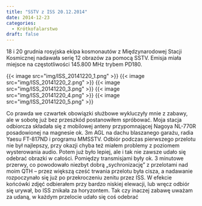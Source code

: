 ```yaml
---
title: "SSTV z ISS 20.12.2014"
date: 2014-12-23
categories:
  - Krótkofalarstwo
draft: false
---
```

18 i 20 grudnia rosyjska ekipa kosmonautów z Międzynarodowej Stacji Kosmicznej nadawała serię 12 obrazów za pomocą SSTV. Emisja miała miejsce na częstotliwości 145.800 MHz trybem PD180.

{{< image src="img/ISS_20141220_1.png" >}}
{{< image src="img/ISS_20141220_2.png" >}}
{{< image src="img/ISS_20141220_3.png" >}}
{{< image src="img/ISS_20141220_4.png" >}}
{{< image src="img/ISS_20141220_5.png" >}}

Co prawda we czwartek obowiązki służbowe wykluczyły mnie z zabawy, ale w sobotę już bez przeszkód postanowiłem spróbować. Moja stacja odbiorcza składała się z mobilowej anteny przypomnającej Nagoya NL-770R posadowionej na magnesie ok. 3m AGL na dachu blaszanego garażu, radia Yaesu FT-817ND i programu MMSSTV. Odbiór podczas pierwszego przelotu nie był najlepszy, przy okazji chyba też miałem problemy z poziomem wysterowania audio. Potem już było lepiej, ale i tak nie zawsze udało się odebrać obrazki w całości. Pomiędzy transmisjami były ok. 3 minutowe przerwy, co powodowało niezbyt dobrą „sychronizację” z przelotami nad moim QTH – przez większą cześć trwania przelotu była cisza, a nadawanie rozpoczynało się już po przekroczeniu zenitu przez ISS. W efekcie końcówki zdjęć odbierałem przy bardzo niskiej elewacji, lub wręcz odbiór się urywał, bo ISS znikała za horyzontem. Tak czy inaczej zabawę uważam za udaną, w każdym przelocie udało się coś odebrać